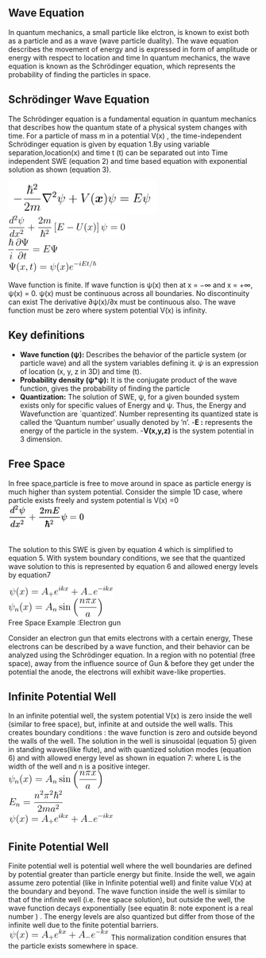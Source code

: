 ## Wave Equation
In quantum mechanics, a small particle like elctron, is known to exist both as a particle and as a wave (wave particle duality).
The wave equation describes the movement of energy and is expressed in form of amplitude or energy with respect to location and time In quantum mechanics, the wave equation is known as the Schrödinger equation, which represents the probability of finding the particles in space.

## Schrödinger Wave Equation
The Schrödinger equation is a fundamental equation in quantum mechanics that describes how the quantum state of a physical system changes with time. For a particle of mass  m  in a potential V(x) , the time-independent Schrödinger equation is given by equation 1.By using variable separation,location(x) and time t (t) can be separated out into Time independent SWE (equation 2) and time based equation with exponential solution as shown (equation 3).


<img src="./simulation/images/eq1.png" width="300"></img>
<br>
![Equation 2:](../experiment/simulation/images/equation2.png)
<br>
![Equation 3:](../experiment/simulation/images/equation3.png)
<br>
![](../experiment/simulation/images/equation3_a.png)
 
 Wave function is finite. If wave function is ψ(x) then at x = −∞ and x = +∞, ψ(x) = 0. 
 ψ(x) must be continuous across all boundaries. No discontinuity can exist
 The derivative ∂ψ(x)/∂x must be continuous also. 
 The wave function must be zero where system potential V(x) is infinity. 



## Key definitions


- **Wave function (ψ):** Describes the behavior of the particle system (or particle wave) and all the system variables defining it. $\psi$ is an expression of
location (x, y, z in 3D) and time (t).
- **Probability density (ψ*ψ):** It is the conjugate product of the wave function, gives the probability of finding the particle
- **Quantization:** The solution of SWE, ψ, for a given bounded system exists only for specific values of Energy and ψ. Thus, the Energy and Wavefunction are
`quantized’. Number representing its quantized state is called the ‘Quantum number’ usually denoted by ’n’.
-**E :** represents the energy of the particle in the system.
-**V(x,y,z)** is the system potential in 3 dimension.





## Free Space

In free space,particle is free to move around in space as particle energy is much higher than system potential.
Consider the simple 1D case, where particle exists freely and system potential is
 V(x) =0
<br>
![](./simulation/images/eq2.png)

<br>
The solution to this SWE is given by equation 4 which is simplified to equation 5. With system boundary conditions,
we see that the quantized wave solution to this is represented by equation 6 and allowed energy levels by equation7

![Equation 4:](./simulation/images/equation4.png)
<br>
![Equation 5:](./simulation/images/equation5.png)
<br>
Free Space  Example :Electron gun 
<!-- $$ E = \frac{n^2 \pi^2 \hbar^2}{2m a^2} $$ -->

Consider an electron gun that emits electrons with a certain energy, These electrons can be described by a wave function, and their behavior can be analyzed using the Schrödinger equation. In a region with no potential (free space), away from the influence source of Gun & before they get under the potential the anode, the electrons will exhibit wave-like properties.

## Infinite Potential Well

In an infinite potential well, the system potential  V(x)  is zero inside the well (similar to free space), but, infinite at and outside the well walls. This creates boundary conditions : the wave function is zero and outside beyond the walls of the well. The solution in the well is sinusoidal (equation 5) given in standing waves(like flute), and with quantized solution modes (equation 6) and with allowed energy level as shown in equation 7:
where  L  is the width of the well and  n is a positive integer.
<br>
![Equation 5:](./simulation/images/equation5.png)
<br>
![Equation 6:](./simulation/images/equation6.png)
<br>
![Equation 7:](./simulation/images/equation7.png)
<br>
<!-- <img src="./images/equation.png" width="400"> -->

## Finite Potential Well
Finite potential well is potential well where the well boundaries are defined by potential greater than particle energy but finite.
Inside the well, we again assume zero potential (like in Infinite potential well) and finite value V(x) at the boundary and beyond.
 The wave function inside the well is similar to that of the infinite well (i.e. free space solution), but outside the well, the wave function decays exponentially (see equatin 8: note exponent is a real number ) . The energy levels are also quantized but differ from those of the infinite well due to the finite potential barriers.
 <br>
![Equation 8: ](./simulation/images/equation8.png)
This normalization condition ensures that the particle exists somewhere in space.
